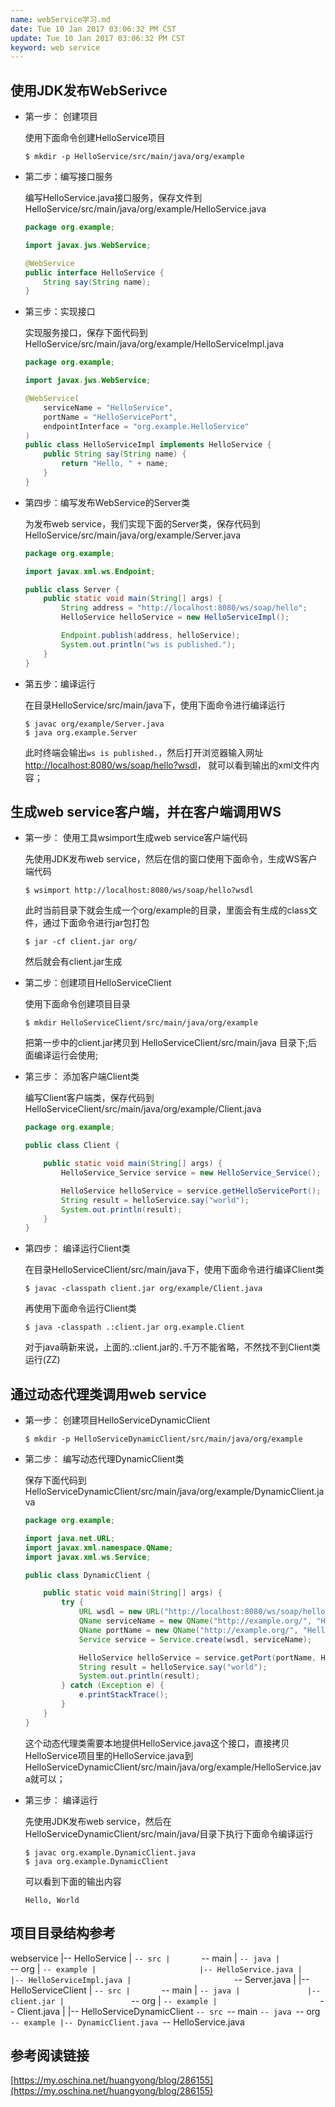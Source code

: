 ```yaml
---
name: webService学习.md
date: Tue 10 Jan 2017 03:06:32 PM CST
update: Tue 10 Jan 2017 03:06:32 PM CST
keyword: web service 
---
```



使用JDK发布WebSerivce
----

* 第一步： 创建项目

    使用下面命令创建HelloService项目
    ```
    $ mkdir -p HelloService/src/main/java/org/example
    ```

* 第二步：编写接口服务

    编写HelloService.java接口服务，保存文件到HelloService/src/main/java/org/example/HelloService.java
    ```java
    package org.example;

    import javax.jws.WebService;

    @WebService
    public interface HelloService {
        String say(String name);
    }
    ```

* 第三步：实现接口

    实现服务接口，保存下面代码到HelloService/src/main/java/org/example/HelloServiceImpl.java
    ```java
    package org.example;

    import javax.jws.WebService;

    @WebService(
        serviceName = "HelloService",
        portName = "HelloServicePort",
        endpointInterface = "org.example.HelloService"
    )
    public class HelloServiceImpl implements HelloService {
        public String say(String name) {
            return "Hello, " + name;
        }
    }
    ```

* 第四步：编写发布WebService的Server类

    为发布web service，我们实现下面的Server类，保存代码到HelloService/src/main/java/org/example/Server.java
    ```java
    package org.example;

    import javax.xml.ws.Endpoint;

    public class Server {
        public static void main(String[] args) {
            String address = "http://localhost:8080/ws/soap/hello";
            HelloService helloService = new HelloServiceImpl();

            Endpoint.publish(address, helloService);
            System.out.println("ws is published.");
        }
    }
    ```

* 第五步：编译运行

    在目录HelloService/src/main/java下，使用下面命令进行编译运行
    ```
    $ javac org/example/Server.java
    $ java org.example.Server
    ```
    此时终端会输出`ws is published.`，然后打开浏览器输入网址
    [http://localhost:8080/ws/soap/hello?wsdl](http://localhost:8080/ws/soap/hello?wsdl)，
    就可以看到输出的xml文件内容；


生成web service客户端，并在客户端调用WS
----

* 第一步： 使用工具wsimport生成web service客户端代码

    先使用JDK发布web service，然后在信的窗口使用下面命令，生成WS客户端代码
    ```
    $ wsimport http://localhost:8080/ws/soap/hello?wsdl
    ```
    此时当前目录下就会生成一个org/example的目录，里面会有生成的class文件，通过下面命令进行jar包打包
    ```
    $ jar -cf client.jar org/
    ```
    然后就会有client.jar生成

* 第二步：创建项目HelloServiceClient

    使用下面命令创建项目目录
    ```
    $ mkdir HelloServiceClient/src/main/java/org/example
    ```
    把第一步中的client.jar拷贝到 HelloServiceClient/src/main/java 目录下;后面编译运行会使用;

* 第三步： 添加客户端Client类

    编写Client客户端类，保存代码到 HelloServiceClient/src/main/java/org/example/Client.java
    ```java
    package org.example;

    public class Client {

        public static void main(String[] args) {
            HelloService_Service service = new HelloService_Service();

            HelloService helloService = service.getHelloServicePort();
            String result = helloService.say("world");
            System.out.println(result);
        }
    }
    ```

* 第四步： 编译运行Client类

    在目录HelloServiceClient/src/main/java下，使用下面命令进行编译Client类
    ```
    $ javac -classpath client.jar org/example/Client.java 
    ```
    再使用下面命令运行Client类
    ```
    $ java -classpath .:client.jar org.example.Client 
    ```
    对于java萌新来说，上面的.:client.jar的`.`千万不能省略，不然找不到Client类运行(ZZ)


通过动态代理类调用web service
----

* 第一步： 创建项目HelloServiceDynamicClient

    ```
    $ mkdir -p HelloServiceDynamicClient/src/main/java/org/example
    ```

* 第二步： 编写动态代理DynamicClient类

    保存下面代码到HelloServiceDynamicClient/src/main/java/org/example/DynamicClient.java
    ```java
    package org.example;

    import java.net.URL;
    import javax.xml.namespace.QName;
    import javax.xml.ws.Service;

    public class DynamicClient {

        public static void main(String[] args) {
            try {
                URL wsdl = new URL("http://localhost:8080/ws/soap/hello?wsdl");
                QName serviceName = new QName("http://example.org/", "HelloService");
                QName portName = new QName("http://example.org/", "HelloServicePort");
                Service service = Service.create(wsdl, serviceName);

                HelloService helloService = service.getPort(portName, HelloService.class);
                String result = helloService.say("world");
                System.out.println(result);
            } catch (Exception e) {
                e.printStackTrace();
            }
        }
    }
    ```
    这个动态代理类需要本地提供HelloService.java这个接口，直接拷贝HelloService项目里的HelloService.java到
    HelloServiceDynamicClient/src/main/java/org/example/HelloService.java就可以；

* 第三步： 编译运行

    先使用JDK发布web service，然后在 HelloServiceDynamicClient/src/main/java/目录下执行下面命令编译运行
    ```
    $ javac org.example.DynamicClient.java
    $ java org.example.DynamicClient
    ```
    可以看到下面的输出内容
    ```
    Hello, World
    ```


项目目录结构参考
----

webservice
|-- HelloService
|   `-- src
|       `-- main
|           `-- java
|               `-- org
|                   `-- example
|                       |-- HelloService.java
|                       |-- HelloServiceImpl.java
|                       `-- Server.java
|
|-- HelloServiceClient
|   `-- src
|       `-- main
|           `-- java
|               |-- client.jar
|               `-- org
|                   `-- example
|                       `-- Client.java
|
|-- HelloServiceDynamicClient
    `-- src
        `-- main
            `-- java
                `-- org
                    `-- example
                        |-- DynamicClient.java
                        `-- HelloService.java

参考阅读链接
----

[https://my.oschina.net/huangyong/blog/286155](https://my.oschina.net/huangyong/blog/286155)
